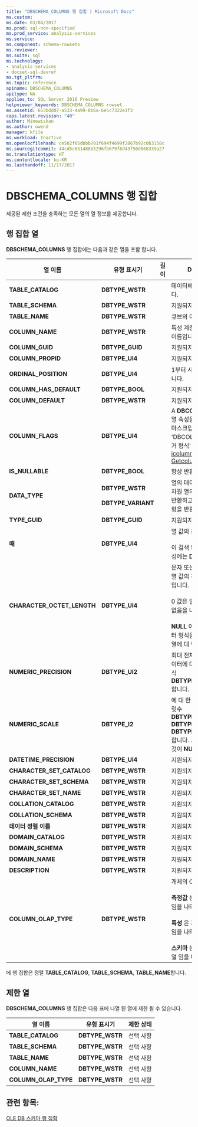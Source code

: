 ```yaml
---
title: "DBSCHEMA_COLUMNS 행 집합 | Microsoft Docs"
ms.custom: 
ms.date: 03/04/2017
ms.prod: sql-non-specified
ms.prod_service: analysis-services
ms.service: 
ms.component: schema-rowsets
ms.reviewer: 
ms.suite: sql
ms.technology:
- analysis-services
- docset-sql-devref
ms.tgt_pltfrm: 
ms.topic: reference
apiname: DBSCHEMA_COLUMNS
apitype: NA
applies_to: SQL Server 2016 Preview
helpviewer_keywords: DBSCHEMA_COLUMNS rowset
ms.assetid: 653bdd07-a533-4a99-8b6a-6e5c7322e1f3
caps.latest.revision: "40"
author: Minewiskan
ms.author: owend
manager: kfile
ms.workload: Inactive
ms.openlocfilehash: ce502f05dbbb701f694f4699f2867b92c0b3158c
ms.sourcegitcommit: 44cd5c651488b5296fb679f6d43f50d068339a27
ms.translationtype: HT
ms.contentlocale: ko-KR
ms.lasthandoff: 11/17/2017
---
```

# <a name="dbschemacolumns-rowset"></a>DBSCHEMA_COLUMNS 행 집합
  제공된 제한 조건을 충족하는 모든 열의 열 정보를 제공합니다.  
  
## <a name="rowset-columns"></a>행 집합 열  
 **DBSCHEMA_COLUMNS** 행 집합에는 다음과 같은 열을 포함 합니다.  
  
|열 이름|유형 표시기|길이|Description|  
|-----------------|--------------------|------------|-----------------|  
|**TABLE_CATALOG**|**DBTYPE_WSTR**||데이터베이스의 이름입니다.|  
|**TABLE_SCHEMA**|**DBTYPE_WSTR**||지원되지 않습니다.|  
|**TABLE_NAME**|**DBTYPE_WSTR**||큐브의 이름입니다.|  
|**COLUMN_NAME**|**DBTYPE_WSTR**||특성 계층 또는 측정값의 이름입니다.|  
|**COLUMN_GUID**|**DBTYPE_GUID**||지원되지 않습니다.|  
|**COLUMN_PROPID**|**DBTYPE_UI4**||지원되지 않습니다.|  
|**ORDINAL_POSITION**|**DBTYPE_UI4**||1부터 시작하는 열 위치입니다.|  
|**COLUMN_HAS_DEFAULT**|**DBTYPE_BOOL**||지원되지 않습니다.|  
|**COLUMN_DEFAULT**|**DBTYPE_WSTR**||지원되지 않습니다.|  
|**COLUMN_FLAGS**|**DBTYPE_UI4**||A **DBCOLUMNFLAGS** 열 속성을 나타내는 비트 마스크입니다. 'DBCOLUMNFLAGS 열거 형식' 참조 [icolumnsinfo:: Getcolumninfo](http://msdn2.microsoft.com/library/ms722704.aspx)|  
|**IS_NULLABLE**|**DBTYPE_BOOL**||항상 반환 **false**합니다.|  
|**DATA_TYPE**|**DBTYPE_WSTR**<br /><br /> **DBTYPE_VARIANT**||열의 데이터 형식입니다. 차원 열의 경우 문자열을 반환하고 측정값의 경우 변형을 반환합니다.|  
|**TYPE_GUID**|**DBTYPE_GUID**||지원되지 않습니다.|  
|**때**|**DBTYPE_UI4**||열 값의 최대 길이입니다.<br /><br /> 이 검색 되는 **DataSize** 속성에는 **DataItem**합니다.|  
|**CHARACTER_OCTET_LENGTH**|**DBTYPE_UI4**||문자 또는 이진 열의 경우 열 값의 최대 길이(바이트)입니다.<br /><br /> 0 값은 열에 최대 길이가 없음을 나타냅니다.<br /><br /> **NULL** 이진 또는 문자 데이터 형식을 반환 하지 않는 열에 대 한 반환 됩니다.|  
|**NUMERIC_PRECISION**|**DBTYPE_UI2**||최대 전체 자릿수 숫자 데이터에 대 한 열이 아닌 형식 **DBTYPE_VARNUMERIC**합니다.|  
|**NUMERIC_SCALE**|**DBTYPE_I2**||에 대 한 소수점 오른쪽 자릿수 **DBTYPE_DECIMAL**, **DBTYPE_NUMERIC**, **DBTYPE_VARNUMERIC**합니다. 그렇지 않으면 이것이 **NULL**합니다.|  
|**DATETIME_PRECISION**|**DBTYPE_UI4**||지원되지 않습니다.|  
|**CHARACTER_SET_CATALOG**|**DBTYPE_WSTR**||지원되지 않습니다.|  
|**CHARACTER_SET_SCHEMA**|**DBTYPE_WSTR**||지원되지 않습니다.|  
|**CHARACTER_SET_NAME**|**DBTYPE_WSTR**||지원되지 않습니다.|  
|**COLLATION_CATALOG**|**DBTYPE_WSTR**||지원되지 않습니다.|  
|**COLLATION_SCHEMA**|**DBTYPE_WSTR**||지원되지 않습니다.|  
|**데이터 정렬 이름**|**DBTYPE_WSTR**||지원되지 않습니다.|  
|**DOMAIN_CATALOG**|**DBTYPE_WSTR**||지원되지 않습니다.|  
|**DOMAIN_SCHEMA**|**DBTYPE_WSTR**||지원되지 않습니다.|  
|**DOMAIN_NAME**|**DBTYPE_WSTR**||지원되지 않습니다.|  
|**DESCRIPTION**|**DBTYPE_WSTR**||지원되지 않습니다.|  
|**COLUMN_OLAP_TYPE**|**DBTYPE_WSTR**||개체의 OLAP 유형입니다.<br /><br /> **측정값** 는 개체가 측정값 임을 나타냅니다.<br /><br /> **특성** 은 개체가 차원 특성 임을 나타냅니다.<br /><br /> **스키마** 는 개체가 스키마의 열 임을 나타냅니다.|  
  
 에 행 집합은 정렬 **TABLE_CATALOG**, **TABLE_SCHEMA**, **TABLE_NAME**합니다.  
  
## <a name="restriction-columns"></a>제한 열  
 **DBSCHEMA_COLUMNS** 행 집합은 다음 표에 나열 된 열에 제한 될 수 있습니다.  
  
|열 이름|유형 표시기|제한 상태|  
|-----------------|--------------------|-----------------------|  
|**TABLE_CATALOG**|**DBTYPE_WSTR**|선택 사항|  
|**TABLE_SCHEMA**|**DBTYPE_WSTR**|선택 사항|  
|**TABLE_NAME**|**DBTYPE_WSTR**|선택 사항|  
|**COLUMN_NAME**|**DBTYPE_WSTR**|선택 사항|  
|**COLUMN_OLAP_TYPE**|**DBTYPE_WSTR**|선택 사항|  
  
## <a name="see-also"></a>관련 항목:  
 [OLE DB 스키마 행 집합](../../../analysis-services/schema-rowsets/ole-db/ole-db-schema-rowsets.md)  
  
  
